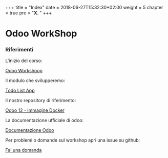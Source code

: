 +++
title = "Index"
date = 2018-06-27T15:32:30+02:00
weight = 5
chapter = true
pre = "<b>X. </b>"
+++

# Odoo WorkShop



### Riferimenti

L'inizio del corso:

[Odoo Workshoop](/odoo.workshop/basics/)

Il modulo che svilupperemo:

[Todo List App](https://github.com/metadonors/odoo.workshop.todo)

Il nostro repository di riferimento:

[Odoo 12 - Immagine Docker](https://github.com/metadonors/odoo.docker)

La documentazione ufficiale di odoo:

[Documentazione Odoo](https://www.odoo.com/documentation/11.0/index.html)

Per problemi o domande sul workshop apri una issue su github:

[Fai una domanda](https://github.com/metadonors/odoo.workshop/issues)

